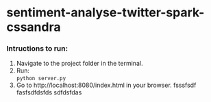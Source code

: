 # sentiment-analyse-twitter-spark-cssandra

### Intructions to run:
1. Navigate to the project folder in the terminal.
2. Run:    
    `python server.py`
3. Go to http://localhost:8080/index.html in your browser.
fsssfsdf
fasfsdfdsfds
sdfdsfdas